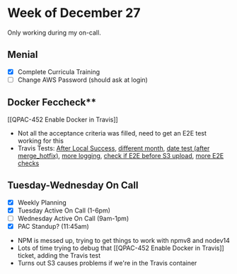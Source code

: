 # Week of December 27

Only working during my on-call.

## Menial

 - [x] Complete Curricula Training
 - [ ] Change AWS Password (should ask at login)

## Docker Feccheck**
[[QPAC-452 Enable Docker in Travis]]
 - Not all the acceptance criteria was filled, need to get an E2E test working for this
 - Travis Tests: [After Local Success][travis1], [different month][travis2], [date test (after merge_hotfix)][travis3], [more logging][travis4], [check if E2E before S3 upload][travis5], [more E2E checks][travis6]

[travis1]: https://app.travis-ci.com/github/QuorumUS/quorum-site/builds/244064166
[travis2]: https://app.travis-ci.com/github/QuorumUS/quorum-site/builds/244064779
[travis3]: https://app.travis-ci.com/github/QuorumUS/quorum-site/builds/244065783
[travis4]: https://app.travis-ci.com/github/QuorumUS/quorum-site/builds/244066328
[travis5]: https://app.travis-ci.com/github/QuorumUS/quorum-site/builds/244067286
[travis6]: https://app.travis-ci.com/github/QuorumUS/quorum-site/builds/244087950

## Tuesday-Wednesday On Call
 - [x] Weekly Planning
 - [x] Tuesday Active On Call (1-6pm)
 - [ ] Wednesday Active On Call (9am-1pm)
 - [x] PAC Standup? (11:45am)

 - NPM is messed up, trying to get things to work with npmv8 and nodev14
 - Lots of time trying to debug that [[QPAC-452 Enable Docker in Travis]] ticket, adding the Travis test
 - Turns out S3 causes problems if we're in the Travis container